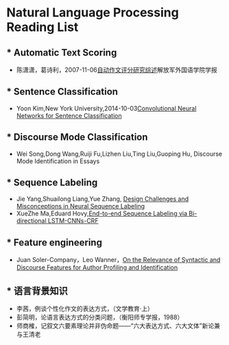 Natural Language Processing Reading List
===========================
## * Automatic Text Scoring
* 陈潇潇，葛诗利，2007-11-06[自动作文评分研究综述](http://kreader.cnki.net/Kreader/CatalogViewPage.aspx?dbCode=CJFQ&filename=JFJW200805015&tablename=CJFD2008&compose=&first=1&uid=WEEvREcwSlJHSldRa1FhdXNXaEd1ZHpwQnAxNUw2YWVrOWFHeE5xbXhtVT0=$9A4hF_YAuvQ5obgVAqNKPCYcEjKensW4IQMovwHtwkF4VYPoHbKxJw!!)解放军外国语学院学报
## * Sentence Classification
* Yoon Kim,New York University,2014-10-03[Convolutional Neural Networks for Sentence Classification](https://arxiv.org/abs/1408.5882)
## * Discourse Mode Classification
* Wei Song,Dong Wang,Ruiji Fu,Lizhen Liu,Ting Liu,Guoping Hu, Discourse Mode Identification in Essays
## * Sequence Labeling
* Jie Yang,Shuailong Liang,Yue Zhang, [Design Challenges and Misconceptions in Neural Sequence Labeling](https://amds123.github.io/2018/06/12/Design-Challenges-and-Misconceptions-in-Neural-Sequence-Labeling/)
* XueZhe Ma,Eduard Hovy,[End-to-end Sequence Labeling via Bi-directional LSTM-CNNs-CRF](https://arxiv.org/pdf/1603.01354.pdf)
## * Feature engineering
* Juan Soler-Company，Leo Wanner，[On the Relevance of Syntactic and Discourse Features for Author Profiling and Identification](https://www.researchgate.net/publication/315894402_On_the_Relevance_of_Syntactic_and_Discourse_Features_for_Author_Profiling_and_Identification)
## * 语言背景知识
* 李茜，例谈个性化作文的表达方式，（文学教育·上）
* 彭简明，论语言表达方式的分类问题，（衡阳师专学报，1988）
* 师商榷，记叙文六要素理论并非伪命题——“六大表达方式、六大文体”新论兼与王清老

